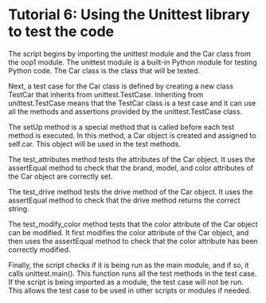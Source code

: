 # Tutorial 6: Using the Unittest library to test the code

The script begins by importing the unittest module and the Car class from the oop1 module. The unittest module is a built-in Python module for testing Python code. The Car class is the class that will be tested.

Next, a test case for the Car class is defined by creating a new class TestCar that inherits from unittest.TestCase. Inheriting from unittest.TestCase means that the TestCar class is a test case and it can use all the methods and assertions provided by the unittest.TestCase class.

The setUp method is a special method that is called before each test method is executed. In this method, a Car object is created and assigned to self.car. This object will be used in the test methods.

The test_attributes method tests the attributes of the Car object. It uses the assertEqual method to check that the brand, model, and color attributes of the Car object are correctly set.

The test_drive method tests the drive method of the Car object. It uses the assertEqual method to check that the drive method returns the correct string.

The test_modify_color method tests that the color attribute of the Car object can be modified. It first modifies the color attribute of the Car object, and then uses the assertEqual method to check that the color attribute has been correctly modified.

Finally, the script checks if it is being run as the main module, and if so, it calls unittest.main(). This function runs all the test methods in the test case. If the script is being imported as a module, the test case will not be run. This allows the test case to be used in other scripts or modules if needed.
